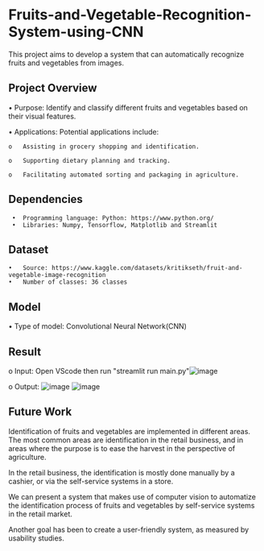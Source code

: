 # Fruits-and-Vegetable-Recognition-System-using-CNN

This project aims to develop a system that can automatically recognize fruits and vegetables from images.

## Project Overview

•	Purpose: Identify and classify different fruits and vegetables based on their visual features.

•	Applications: Potential applications include:

    o	Assisting in grocery shopping and identification.
  
    o	Supporting dietary planning and tracking.
  
    o	Facilitating automated sorting and packaging in agriculture.

## Dependencies

     •	Programming language: Python: https://www.python.org/
     •	Libraries: Numpy, Tensorflow, Matplotlib and Streamlit

## Dataset

    •	Source: https://www.kaggle.com/datasets/kritikseth/fruit-and-vegetable-image-recognition
    •	Number of classes: 36 classes

## Model

•	Type of model: Convolutional Neural Network(CNN)

## Result

o	Input: Open VScode then run "streamlit run main.py"![image](https://github.com/ajaypandit0994253/Fruits-and-Vegetable-Recognition-System-using-CNN/assets/129199295/739b6304-0437-4ac6-b7d8-d951f249ce7f)

o	Output: ![image](https://github.com/ajaypandit0994253/Fruits-and-Vegetable-Recognition-System-using-CNN/assets/129199295/9b709a9f-1f5c-4b46-a698-7aee54f5d922)
            ![image](https://github.com/ajaypandit0994253/Fruits-and-Vegetable-Recognition-System-using-CNN/assets/129199295/0b745ece-d5d3-4394-8c60-a08145a93a79)


## Future Work

Identification of fruits and vegetables are implemented in different areas. The most common areas are identification in the retail business, and in areas where the purpose is to ease the harvest in the perspective of agriculture.

In the retail business, the identification is mostly done manually by a cashier, or via the self-service systems in a store.

We can present a system that makes use of computer vision to automatize the identification process of fruits and vegetables by self-service systems in the retail market.

Another goal has been to create a user-friendly system, as measured by usability studies.
